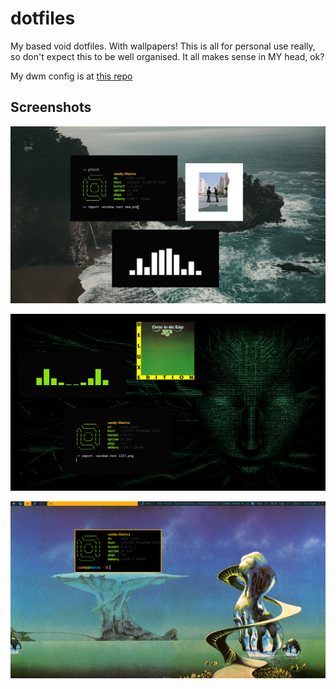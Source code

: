 # dotfiles
My based void dotfiles. With wallpapers!
This is all for personal use really, so don't expect this to be well organised.
It all makes sense in MY head, ok?

My dwm config is at [this repo](https://github.com/Sanzarote/dwm)

## Screenshots

![Shining On](scr/sea.png)

![h4x0r5](scr/1337.png)

![leetle fetch](scr/plateau.png)
